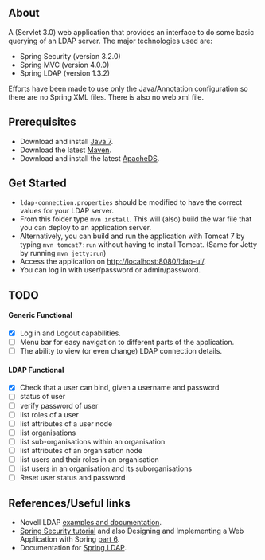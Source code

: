 ## About
A (Servlet 3.0) web application that provides an interface to do some basic querying of an LDAP server. The major technologies used are:

- Spring Security (version 3.2.0)
- Spring MVC (version 4.0.0)
- Spring LDAP (version  1.3.2)

Efforts have been made to use only the Java/Annotation configuration so there are no Spring XML files. There is also no web.xml file.

## Prerequisites
- Download and install [Java 7](http://www.oracle.com/technetwork/java/javaee/downloads/index.html).
- Download the latest [Maven](http://maven.apache.org/download.cgi "Maven's download page").
- Download and install the latest [ApacheDS](http://directory.apache.org/apacheds/).

## Get Started

- ```ldap-connection.properties``` should be modified to have the correct values for your LDAP server.
- From this folder type ```mvn install```. This will (also) build the war file that you can deploy to an application server.
- Alternatively, you can build and run the application with Tomcat 7 by typing ```mvn tomcat7:run``` without having to install Tomcat. (Same for Jetty by running ```mvn jetty:run```)
- Access the application on [http://localhost:8080/ldap-ui/](http://localhost:8080/ldap-ui/).
- You can log in with user/password or admin/password.

## TODO
#### Generic Functional
- [x] Log in and Logout capabilities.
- [ ] Menu bar for easy navigation to different parts of the application.
- [ ] The ability to view (or even change) LDAP connection details.

#### LDAP Functional
- [x] Check that a user can bind, given a username and password
- [ ] status of user
- [ ] verify password of user
- [ ] list roles of a user
- [ ] list attributes of a user node
- [ ] list organisations
- [ ] list sub-organisations within an organisation
- [ ] list attributes of an organisation node
- [ ] list users and their roles in an organisation
- [ ] list users in an organisation and its suborganisations
- [ ] Reset user status and password

## References/Useful links

- Novell LDAP [examples and documentation](http://www.novell.com/documentation/developer/samplecode/jldap_sample/ "Novell LDAP documentation").
- [Spring Security tutorial](http://spring.io/blog/2013/07/03/spring-security-java-config-preview-web-security/ "Spring Security tutorial") and also Designing and Implementing a Web Application with Spring [part 6](http://spring.io/guides/tutorials/web/6/ "Spring tutorial part 6").
- Documentation for [Spring LDAP](http://docs.spring.io/spring-ldap/docs/current/reference/html/introduction.html).